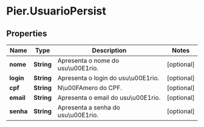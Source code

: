 # Pier.UsuarioPersist

## Properties
Name | Type | Description | Notes
------------ | ------------- | ------------- | -------------
**nome** | **String** | Apresenta o nome do usu\u00E1rio. | [optional] 
**login** | **String** | Apresenta o login do usu\u00E1rio. | [optional] 
**cpf** | **String** | N\u00FAmero do CPF. | [optional] 
**email** | **String** | Apresenta o email do usu\u00E1rio. | [optional] 
**senha** | **String** | Apresenta a senha do usu\u00E1rio. | [optional] 


